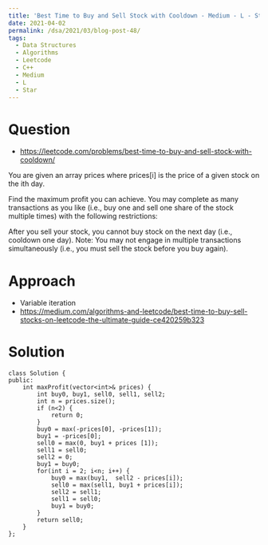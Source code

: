 ```yaml
---
title: 'Best Time to Buy and Sell Stock with Cooldown - Medium - L - Star'
date: 2021-04-02
permalink: /dsa/2021/03/blog-post-48/
tags:
  - Data Structures
  - Algorithms
  - Leetcode
  - C++
  - Medium
  - L
  - Star
---
```


# Question

- https://leetcode.com/problems/best-time-to-buy-and-sell-stock-with-cooldown/

You are given an array prices where prices[i] is the price of a given stock on the ith day.

Find the maximum profit you can achieve. You may complete as many transactions as you like (i.e., buy one and sell one share of the stock multiple times) with the following restrictions:

After you sell your stock, you cannot buy stock on the next day (i.e., cooldown one day).
Note: You may not engage in multiple transactions simultaneously (i.e., you must sell the stock before you buy again).

# Approach

- Variable iteration
- https://medium.com/algorithms-and-leetcode/best-time-to-buy-sell-stocks-on-leetcode-the-ultimate-guide-ce420259b323

# Solution
```
class Solution {
public:
    int maxProfit(vector<int>& prices) {
        int buy0, buy1, sell0, sell1, sell2;
        int n = prices.size();
        if (n<2) {
            return 0;
        }
        buy0 = max(-prices[0], -prices[1]);
        buy1 = -prices[0];
        sell0 = max(0, buy1 + prices [1]);
        sell1 = sell0;
        sell2 = 0;
        buy1 = buy0;
        for(int i = 2; i<n; i++) {
            buy0 = max(buy1,  sell2 - prices[i]);
            sell0 = max(sell1, buy1 + prices[i]);
            sell2 = sell1;
            sell1 = sell0;
            buy1 = buy0;
        }
        return sell0;
    }
};
```